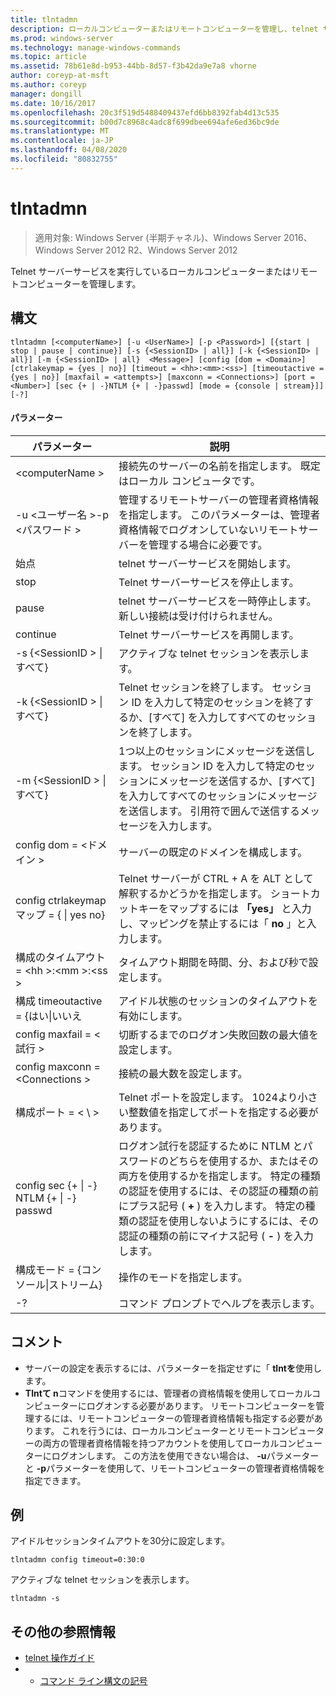 ```yaml
---
title: tlntadmn
description: ローカルコンピューターまたはリモートコンピューターを管理し、telnet サーバーサービスを実行している tlntている Windows コマンドのトピック。
ms.prod: windows-server
ms.technology: manage-windows-commands
ms.topic: article
ms.assetid: 78b61e8d-b953-44bb-8d57-f3b42da9e7a8 vhorne
author: coreyp-at-msft
ms.author: coreyp
manager: dongill
ms.date: 10/16/2017
ms.openlocfilehash: 20c3f519d5488409437efd6bb8392fab4d13c535
ms.sourcegitcommit: b00d7c8968c4adc8f699dbee694afe6ed36bc9de
ms.translationtype: MT
ms.contentlocale: ja-JP
ms.lasthandoff: 04/08/2020
ms.locfileid: "80832755"
---
```

# <a name="tlntadmn"></a>tlntadmn

>適用対象: Windows Server (半期チャネル)、Windows Server 2016、Windows Server 2012 R2、Windows Server 2012

Telnet サーバーサービスを実行しているローカルコンピューターまたはリモートコンピューターを管理します。   

## <a name="syntax"></a>構文  
```  
tlntadmn [<computerName>] [-u <UserName>] [-p <Password>] [{start | stop | pause | continue}] [-s {<SessionID> | all}] [-k {<SessionID> | all}] [-m {<SessionID> | all}  <Message>] [config [dom = <Domain>] [ctrlakeymap = {yes | no}] [timeout = <hh>:<mm>:<ss>] [timeoutactive = {yes | no}] [maxfail = <attempts>] [maxconn = <Connections>] [port = <Number>] [sec {+ | -}NTLM {+ | -}passwd] [mode = {console | stream}]] [-?]  
```  
#### <a name="parameters"></a>パラメーター  

|                   パラメーター                    |                                                                                                                                                       説明                                                                                                                                                        |
|------------------------------------------------|--------------------------------------------------------------------------------------------------------------------------------------------------------------------------------------------------------------------------------------------------------------------------------------------------------------------------|
|                \<computerName >                 |                                                                                                                    接続先のサーバーの名前を指定します。 既定はローカル コンピュータです。                                                                                                                    |
|         -u \<ユーザー名 >-p \<パスワード >          |                                                管理するリモートサーバーの管理者資格情報を指定します。 このパラメーターは、管理者資格情報でログオンしていないリモートサーバーを管理する場合に必要です。                                                |
|                     始点                      |                                                                                                                                            telnet サーバーサービスを開始します。                                                                                                                                             |
|                      stop                      |                                                                                                                                             Telnet サーバーサービスを停止します。                                                                                                                                              |
|                     pause                      |                                                                                                                          telnet サーバーサービスを一時停止します。 新しい接続は受け付けられません。                                                                                                                          |
|                    continue                    |                                                                                                                                            Telnet サーバーサービスを再開します。                                                                                                                                            |
|          -s {\<SessionID > &#124;すべて}          |                                                                                                                                             アクティブな telnet セッションを表示します。                                                                                                                                             |
|          -k {\<SessionID > &#124;すべて}          |                                                                                                        Telnet セッションを終了します。 セッション ID を入力して特定のセッションを終了するか、[すべて] を入力してすべてのセッションを終了します。                                                                                                         |
|    -m {\<SessionID > &#124;すべて} <Message>     |                                                   1つ以上のセッションにメッセージを送信します。 セッション ID を入力して特定のセッションにメッセージを送信するか、[すべて] を入力してすべてのセッションにメッセージを送信します。 引用符で囲んで送信するメッセージを入力します。                                                   |
|             config dom = \<ドメイン >             |                                                                                                                                      サーバーの既定のドメインを構成します。                                                                                                                                       |
|      config ctrlakeymap マップ = { &#124; yes no}      |                                                                                     Telnet サーバーが CTRL + A を ALT として解釈するかどうかを指定します。 ショートカットキーをマップするには **「yes」** と入力し、マッピングを禁止するには「 **no** 」と入力します。                                                                                     |
|       構成のタイムアウト = \<hh >:\<mm >:\<ss >       |                                                                                                                                 タイムアウト期間を時間、分、および秒で設定します。                                                                                                                                 |
|     構成 timeoutactive = {はい&#124;いいえ      |                                                                                                                                            アイドル状態のセッションのタイムアウトを有効にします。                                                                                                                                             |
|          config maxfail = \<試行 >          |                                                                                                                          切断するまでのログオン失敗回数の最大値を設定します。                                                                                                                          |
|        config maxconn = \<Connections >         |                                                                                                                                         接続の最大数を設定します。                                                                                                                                          |
|            構成ポート = < \ >             |                                                                                                                    Telnet ポートを設定します。 1024より小さい整数値を指定してポートを指定する必要があります。                                                                                                                    |
| config sec {+ &#124; -} NTLM {+ &#124; -} passwd | ログオン試行を認証するために NTLM とパスワードのどちらを使用するか、またはその両方を使用するかを指定します。 特定の種類の認証を使用するには、その認証の種類の前にプラス記号 ( **+** ) を入力します。 特定の種類の認証を使用しないようにするには、その認証の種類の前にマイナス記号 ( **-** ) を入力します。 |
|     構成モード = {コンソール&#124;ストリーム}      |                                                                                                                                             操作のモードを指定します。                                                                                                                                             |
|                       -?                       |                                                                                                                                           コマンド プロンプトでヘルプを表示します。                                                                                                                                           |

## <a name="remarks"></a>コメント  
-   サーバーの設定を表示するには、パラメーターを指定せずに「 **tlntを**使用します。  
-   **Tlntて n**コマンドを使用するには、管理者の資格情報を使用してローカルコンピューターにログオンする必要があります。 リモートコンピューターを管理するには、リモートコンピューターの管理者資格情報も指定する必要があります。 これを行うには、ローカルコンピューターとリモートコンピューターの両方の管理者資格情報を持つアカウントを使用してローカルコンピューターにログオンします。 この方法を使用できない場合は、 **-u**パラメーターと **-p**パラメーターを使用して、リモートコンピューターの管理者資格情報を指定できます。  

## <a name="examples"></a><a name=BKMK_Examples></a>例  
アイドルセッションタイムアウトを30分に設定します。  
```  
tlntadmn config timeout=0:30:0  
```  
アクティブな telnet セッションを表示します。  
```  
tlntadmn -s  
```  

## <a name="additional-references"></a>その他の参照情報  
-   [telnet 操作ガイド](https://technet.microsoft.com/library/cc753164(v=ws.10).aspx)  
-   - [コマンド ライン構文の記号](command-line-syntax-key.md)  
